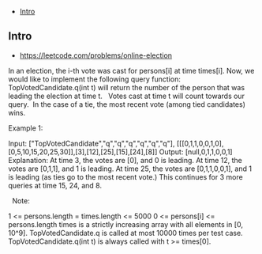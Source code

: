 - [Intro](#intro)

## Intro

- https://leetcode.com/problems/online-election

In an election, the i-th vote was cast for persons[i] at time times[i].
Now, we would like to implement the following query function: TopVotedCandidate.q(int t) will return the number of the person that was leading the election at time t.  
Votes cast at time t will count towards our query.  In the case of a tie, the most recent vote (among tied candidates) wins.
 

Example 1:

Input: ["TopVotedCandidate","q","q","q","q","q","q"], [[[0,1,1,0,0,1,0],[0,5,10,15,20,25,30]],[3],[12],[25],[15],[24],[8]]
Output: [null,0,1,1,0,0,1]
Explanation: 
At time 3, the votes are [0], and 0 is leading.
At time 12, the votes are [0,1,1], and 1 is leading.
At time 25, the votes are [0,1,1,0,0,1], and 1 is leading (as ties go to the most recent vote.)
This continues for 3 more queries at time 15, 24, and 8.

 
Note:

1 <= persons.length = times.length <= 5000
0 <= persons[i] <= persons.length
times is a strictly increasing array with all elements in [0, 10^9].
TopVotedCandidate.q is called at most 10000 times per test case.
TopVotedCandidate.q(int t) is always called with t >= times[0].


